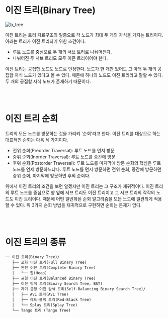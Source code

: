 # 이진 트리(Binary Tree)

![b_tree](https://github.com/kk2415/foundations/assets/79124915/88288a20-aea1-4a56-a1b3-ee48af7d72a2)

이진 트리는 트리 자료구조의 일종으로 각 노드가 최대 두 개의 자식을 가지는 트리이다. 아래는 트리가 이진 트리되기 위한 조건이다.
+ 루트 노드를 중심으로 두 개의 서브 트리로 나뉘어진다.
+ 나뉘어진 두 서브 트리도 모두 이즌 트리이어야 한다.

이진 트리는 공집합 노드도 노드로 인정한다. 노드가 한 개만 있어도 그 아래 두 개의 공집합 자식 노드가 있다고 볼 수 있다. 때문에 하나의 노드도 이진 트리라고 말할 수 있다. 두 개의 공집합 자식 노드가 존재하기 때문이다.

<br/>
<br/>

# 이진 트리 순회
트리의 모든 노드를 방문하는 것을 가리켜 '순회'라고 한다.
이진 트리를 대상으로 하는 대표적인 순회는 다음 세 가지이다.
+ 전위 순회(Preorder Traversal): 루트 노드를 먼저 방문
+ 중위 순회(Inorder Traversal): 루트 노드를 중간에 방문
+ 후위 순회(Postorder Traversal): 루트 노드를 마지막에 방문
순회의 핵심은 루트 노드를 언제 방문하느냐다. 루트 노드를 먼저 방문하면 전위 순회, 중간에 방문하면 중위 순회, 마지막에 방문하면 후외 순회다.

위에서 이진 트리의 조건을 보면 알겠지만 이진 트리는 그 구조가 재귀적이다. 이진 트리의 루트 노드를 중심으로 양 옆에 서브 트리도 이진 트리이고 그 서브 트리의 각각의 노드도 이진 트리이다. 때문에 어떤 일반화된 순회 알고리즘을 모든 노드에 일관되게 적용할 수 있다. 위 3가지 순회 방법을 재귀적으로 구현하면 순회는 문제가 없다.

<br/>
<br/>

# 이진 트리의 종류

```
── 이진 트리(Binary Tree)/
   ├── 포화 이진 트리(Full Binary Tree)
   ├── 완전 이진 트리(Complete Binary Tree)
   │   └── 힙(Heap)
   ├── 균형 이진 트리(Balanced Binary Tree)
   ├── 이진 탐색 트리(Binary Search Tree, BST)
   ├── 자기 균형 이진 탐색 트리(Self-Balancing Binary Search Tree)/
   │   ├── AVL 트리(AVL Tree)
   │   ├── 레드-블랙 트리(Red-Black Tree)
   │   └── Splay 트리(Splay Tree)
   └── Tango 트리 (Tango Tree)
```